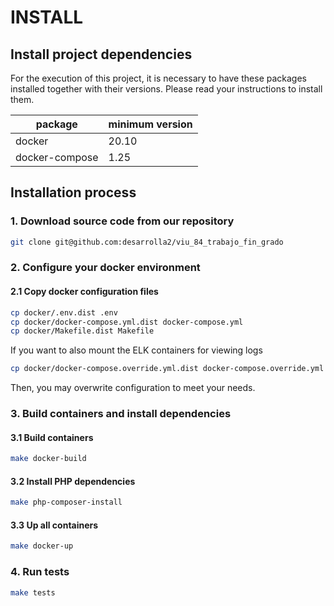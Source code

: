 # INSTALL

## Install project dependencies

For the execution of this project, it is necessary to have these packages installed together with their versions. Please
read your instructions to install them.

| package        | minimum version |
|----------------|-----------------|
| docker         | 20.10           |
| docker-compose | 1.25            |

## Installation process

### 1. Download source code from our repository

```bash
git clone git@github.com:desarrolla2/viu_84_trabajo_fin_grado
```

### 2. Configure your docker environment

#### 2.1 Copy docker configuration files

```bash
cp docker/.env.dist .env
cp docker/docker-compose.yml.dist docker-compose.yml
cp docker/Makefile.dist Makefile
```

If you want to also mount the ELK containers for viewing logs

```bash
cp docker/docker-compose.override.yml.dist docker-compose.override.yml
```

Then, you may overwrite configuration to meet your needs.

### 3. Build containers and install dependencies

#### 3.1 Build containers

```bash
make docker-build
```

#### 3.2 Install PHP dependencies

```bash
make php-composer-install
```

#### 3.3 Up all containers

```bash
make docker-up
```

### 4. Run tests

```bash
make tests
```
